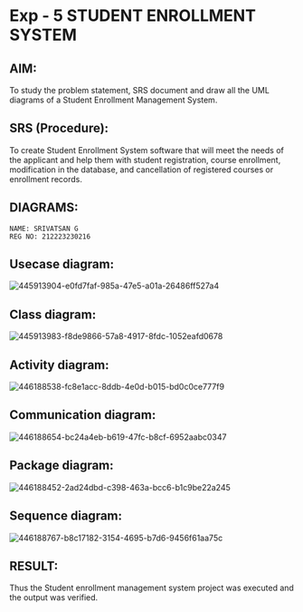 # Exp - 5 STUDENT ENROLLMENT SYSTEM
## AIM:
To study the problem statement, SRS document and draw all the UML diagrams of a Student Enrollment Management System.
## SRS (Procedure):
To create Student Enrollment System software that will meet the needs of the applicant and help them with student registration, course enrollment, modification in the database, and cancellation of registered courses or enrollment records.
## DIAGRAMS:
```
NAME: SRIVATSAN G
REG NO: 212223230216
```
## Usecase diagram:
![445913904-e0fd7faf-985a-47e5-a01a-26486ff527a4](https://github.com/user-attachments/assets/a0170e97-7330-4f3b-95bc-1fb7cb2ad566)

## Class diagram:
![445913983-f8de9866-57a8-4917-8fdc-1052eafd0678](https://github.com/user-attachments/assets/a0c94310-46b9-4173-919f-9413edfed462)

## Activity diagram:
![446188538-fc8e1acc-8ddb-4e0d-b015-bd0c0ce777f9](https://github.com/user-attachments/assets/2f20e53f-84cc-4d45-9e5e-72d6803e069e)

## Communication diagram:
![446188654-bc24a4eb-b619-47fc-b8cf-6952aabc0347](https://github.com/user-attachments/assets/7e9f7afc-8d5c-4ce9-a93f-0949331f16de)

## Package diagram:
![446188452-2ad24dbd-c398-463a-bcc6-b1c9be22a245](https://github.com/user-attachments/assets/835d6028-3947-4c32-8e38-ef0abd099ef0)

## Sequence diagram:
![446188767-b8c17182-3154-4695-b7d6-9456f61aa75c](https://github.com/user-attachments/assets/b2cfadfb-df92-48d7-aade-2584c605951b)

## RESULT:
Thus the Student enrollment management system project was executed and the output was verified.
